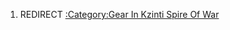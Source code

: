 1.  REDIRECT [:Category:Gear In Kzinti Spire Of
    War](:Category:Gear_In_Kzinti_Spire_Of_War "wikilink")
